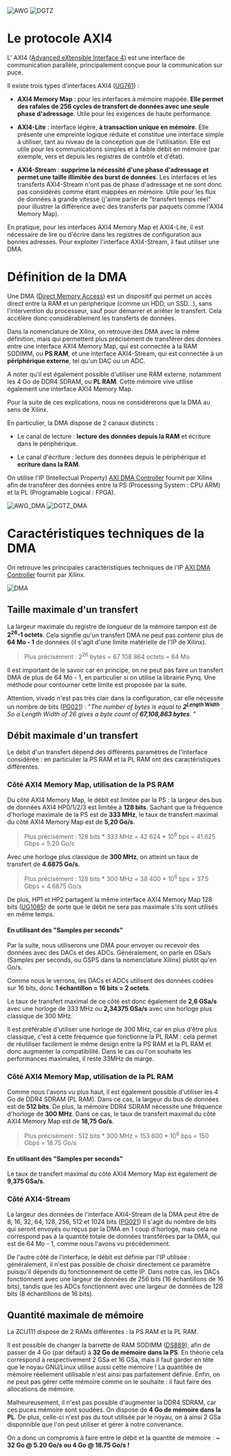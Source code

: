 ![AWG](./../images/AWG.png?raw=true "Architecture de l'AWG")
![DGTZ](./../images/DGTZ.png?raw=true "Architecture du DGTZ")

# Le protocole AXI4

L' AXI4 ([Advanced eXtensible Interface 4](https://en.wikipedia.org/wiki/Advanced_eXtensible_Interface)) est une interface de communication parallèle, principalement conçue pour la communication sur puce.

Il existe trois types d'interfaces AXI4 ([UG761](https://docs.xilinx.com/v/u/en-US/ug761_axi_reference_guide)) :

- **AXI4 Memory Map** : pour les interfaces à mémoire mappée.
**Elle permet des rafales de 256 cycles de transfert de données avec une seule phase d'adressage**.
Utile pour les exigences de haute performance.

- **AXI4-Lite** : interface légère, **à transaction unique en mémoire**.
Elle présente une empreinte logique réduite et constitue une interface simple à utiliser, tant au niveau de la conception que de l'utilisation.
Elle est utile pour les communications simples et à faible débit en mémoire (par exemple, vers et depuis les registres de contrôle et d'état).

- **AXI4-Stream** : **supprime la nécessité d'une phase d'adressage et permet une taille illimitée des burst de données**.
Les interfaces et les transferts AXI4-Stream n'ont pas de phase d'adressage et ne sont donc pas considérés comme étant mappées en mémoire.
Utile pour les flux de données à grande vitesse (j'aime parler de "transfert temps réel" pour illustrer la différence avec des transferts par paquets comme l'AXI4 Memory Map).

En pratique, pour les interfaces AXI4 Memory Map et AXI4-Lite, il est nécessaire de lire ou d'écrire dans les registres de configuration aux bonnes adresses.
Pour exploiter l'interface AXI4-Stream, il faut utiliser une DMA.

# Définition de la DMA

Une DMA ([Direct Memory Access](https://en.wikipedia.org/wiki/Direct_memory_access)) est un dispositif qui permet un accès direct entre la RAM et un périphérique (comme un HDD, un SSD...), sans l'intervention du processeur, sauf pour démarrer et arrêter le transfert.
Cela accélère donc considérablement les transferts de données.

Dans la nomenclature de Xilinx, on retrouve des DMA avec la même définition, mais qui permettent plus précisément de transférer des données entre une interface AXI4 Memory Map, qui est connectée à la RAM SODIMM, ou **PS RAM**, et une interface AXI4-Stream, qui est connectée à un **périphérique externe**, tel qu'un DAC ou un ADC.

A noter qu'il est également possible d'utiliser une RAM externe, notamment les 4 Go de DDR4 SDRAM, ou **PL RAM**.
Cette mémoire vive utilise également une interface AXI4 Memory Map.

Pour la suite de ces explications, nous ne considérerons que la DMA au sens de Xilinx.

En particulier, la DMA dispose de 2 canaux distincts :

- Le canal de lecture : **lecture des données depuis la RAM** et écriture dans le périphérique.

- Le canal d'écriture : lecture des données depuis le périphérique et **ecriture dans la RAM**.

On utilise l'IP (Intellectual Property) [AXI DMA Controller](https://www.xilinx.com/products/intellectual-property/axi_dma.html) fournit par Xilinx afin de transférer des données entre la PS (Processing System : CPU ARM) et la PL (Programable Logical : FPGA).

![AWG_DMA](./../images/AWG_DMA.png?raw=true "Disposition de la DMA dans l'architecture de l'AWG")
![DGTZ_DMA](./../images/DGTZ_DMA.png?raw=true "Disposition de la DMA dans l'architecture du DGTZ")

# Caractéristiques techniques de la DMA

On retrouve les principales caractéristiques techniques de l'IP [AXI DMA Controller](https://www.xilinx.com/products/intellectual-property/axi_dma.html) fournit par Xilinx.

![DMA](./../images/DMA.png?raw=true "IP Xilinx AXI DMA Controller")

## Taille maximale d'un transfert

La largeur maximale du registre de longueur de la mémoire tampon est de **2<sup>26</sup>-1 octets**.
Cela signifie qu'un transfert DMA ne peut pas contenir plus de **64 Mo - 1** de données (il s'agit d'une limite matérielle de l'IP de Xilinx).

> Plus précisément : 2<sup>26</sup> bytes = 67 108 864 octets = 64 Mo

Il est important de le savoir car en principe, on ne peut pas faire un transfert DMA de plus de 64 Mo - 1, en particulier si on utilise la librairie Pynq.
Une méthode pour contourner cette limite est proposée par la suite.

Attention, vivado n'est pas très clair dans la configuration, car elle nécessite un nombre de bits ([PG021](https://docs.xilinx.com/r/en-US/pg021_axi_dma)) : "*The number of bytes is equal to **2<sup>Length Width</sup>** . So a Length Width of 26 gives a byte count of **67,108,863 bytes**.* "

## Débit maximale d'un transfert

Le débit d'un transfert dépend des différents paramètres de l'interface considérée : en particulier la PS RAM et la PL RAM ont des caractéristiques différentes.

### Côté AXI4 Memory Map, utilisation de la PS RAM

Du côté AXI4 Memory Map, le débit est limitée par la PS : la largeur des bus de données AXI4 HP0/1/2/3 est limitée à **128 bits**.
Sachant que la fréquence d'horloge maximale de la PS est de **333 MHz**, le taux de transfert maximal du côté AXI4 Memory Map est de **5,20 Go/s**.

> Plus précisément : 128 bits * 333 MHz = 42 624 * 10<sup>6</sup> bps = 41.625 Gbps = 5.20 Go/s

Avec une horloge plus classique de **300 MHz**, on atteint un taux de transfert de **4.6875 Go/s**.

> Plus précisément : 128 bits * 300 MHz = 38 400 * 10<sup>6</sup> bps = 37.5 Gbps = 4.6875 Go/s

De plus, HP1 et HP2 partagent la même interface AXI4 Memory Map 128 bits ([UG1085](https://www.xilinx.com/support/documentation/user_guides/ug1085-zynq-ultrascale-trm.pdf)) de sorte que le débit ne sera pas maximale s'ils sont utilisés en même temps.

#### En utilisant des "Samples per seconds"

Par la suite, nous utiliserons une DMA pour envoyer ou recevoir des données avec des DACs et des ADCs.
Généralement, on parle en GSa/s (Samples per seconds, ou GSPS dans la nomenclature Xilinx) plutôt qu'en Go/s.

Comme nous le verrons, les DACs et ADCs utilisent des données codées sur 16 bits, donc **1 échantillon = 16 bits = 2 octets**.

Le taux de transfert maximal de ce côté est donc également de **2,6 GSa/s** avec une horloge de 333 MHz ou **2,34375 GSa/s** avec une horloge plus classique de 300 MHz.

Il est préférable d'utiliser une horloge de 300 MHz, car en plus d'être plus classique, c'est à cette fréquence que fonctionne la PL RAM : cela permet de réutiliser facilement le même design entre la PS RAM et la PL RAM et donc augmenter la compatibilité.
Dans le cas ou l'on souhaite les performances maximales, il reste 33MHz de marge.

### Côté AXI4 Memory Map, utilisation de la PL RAM

Comme nous l'avons vu plus haut, il est également possible d'utiliser les 4 Go de DDR4 SDRAM (PL RAM).
Dans ce cas, la largeur du bus de données est de **512 bits**.
De plus, la mémoire DDR4 SDRAM nécessite une fréquence d'horloge de **300 MHz**.
Dans ce cas, le taux de transfert maximal du côté AXI4 Memory Map est de **18,75 Go/s**.
							
> Plus précisément : 512 bits * 300 MHz = 153 600 * 10<sup>6</sup> bps = 150 Gbps = 18.75 Go/s

#### En utilisant des "Samples per seconds"

Le taux de transfert maximal du côté AXI4 Memory Map est également de **9,375 GSa/s**.

### Côté AXI4-Stream

La largeur des données de l'interface AXI4-Stream de la DMA peut être de 8, 16, 32, 64, 128, 256, 512 et 1024 bits ([PG021](https://docs.xilinx.com/r/en-US/pg021_axi_dma))
Il s'agit du nombre de bits qui seront envoyés ou reçus par la DMA en 1 coup d'horloge, mais cela ne correspond pas à la quantité totale de données transférées par la DMA, qui est de 64 Mo - 1, comme nous l'avons vu précédemment.

De l'autre côté de l'interface, le débit est définie par l'IP utilisée : généralement, il n'est pas possible de choisir directement ce paramètre puisqu'il dépends du fonctionnement de cette IP.
Dans notre cas, les DACs fonctionnent avec une largeur de données de 256 bits (16 échantillons de 16 bits), tandis que les ADCs fonctionnent avec une largeur de données de 128 bits (8 échantillons de 16 bits).

## Quantité maximale de mémoire

La ZCU111 dispose de 2 RAMs différentes : la PS RAM et la PL RAM.

Il est possible de changer la barrette de RAM SODIMM ([DS889](https://docs.xilinx.com/v/u/en-US/ds889-zynq-usp-rfsoc-overview)), afin de passer de 4 Go (par défaut) à **32 Go de mémoire dans la PS**.
En théorie cela correspond à respectivement 2 GSa et 16 GSa, mais il faut garder en tête que le noyau GNU/Linux utilise aussi cette mémoire !
La quantitée de mémoire réellement utilisable n'est ainsi pas parfaitement définie.
Enfin, on ne peut pas gérer cette mémoire comme on le souhaite : il faut faire des allocations de mémoire.

Malheureusement, il n'est pas possible d'augmenter la DDR4 SDRAM, car ces puces mémoire sont soudées.
On dispose de **4 Go de mémoire dans la PL**.
De plus, celle-ci n'est pas du tout utilisée par le noyau, on à ainsi 2 GSa disponnible que l'on peut utiliser et gérer à notre convenance.

On a donc un compromis à faire entre le débit et la quantité de mémoire : **~ 32 Go @ 5.20 Go/s ou 4 Go @ 18.75 Go/s !**

